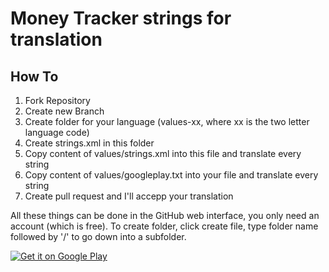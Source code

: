 Money Tracker strings for translation
====================


## How To

1. Fork Repository
2. Create new Branch
3. Create folder for your language (values-xx, where xx is the two letter language code)
4. Create strings.xml in this folder
5. Copy content of values/strings.xml into this file and translate every string
6. Copy content of values/googleplay.txt into your file and translate every string
7. Create pull request and I'll accepp your translation


All these things can be done in the GitHub web interface, you only need an account (which is free). To create folder,
click create file, type folder name followed by '/' to go down into a subfolder.


[![Get it on Google Play](http://www.android.com/images/brand/get_it_on_play_logo_small.png)](https://play.google.com/store/apps/details?id=de.skilloverflow.moneytracker)
